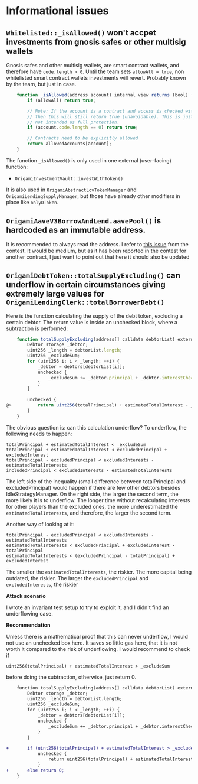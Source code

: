 # Informational issues

## `Whitelisted::_isAllowed()` won't accpet investments from gnosis safes or other multisig wallets

Gnosis safes and other multisig wallets, are smart contract wallets, and therefore have `code.length > 0`.
Until the team sets `allowAll = true`, non whitelisted smart contract wallets investments will revert. 
Probably known by the team, but just in case. 

```javascript
    function _isAllowed(address account) internal view returns (bool) {
        if (allowAll) return true;

        // Note: If the account is a contract and access is checked within it's constructor
        // then this will still return true (unavoidable). This is just a deterrant for non-approved integrations, 
        // not intended as full protection.
        if (account.code.length == 0) return true;

        // Contracts need to be explicitly allowed
        return allowedAccounts[account];
    }

```

The function `_isAllowed()` is only used in one external (user-facing) function:
- `OrigamiInvestmentVault::investWithToken()`

It is also used in `OrigamiAbstractLovTokenManager` and `OrigamiLendingSupplyManager`, but those have already other modifiers in place like `onlyOToken`. 

## `OrigamiAaveV3BorrowAndLend.aavePool()` is hardcoded as an immutable address. 
It is recommended to always read the address. I refer to [this issue](https://github.com/hats-finance/Origami-0x998f1b716a5022be026ca6b919c0ddf45ca31abd/issues/58) from the contest. 
It would be medium, but as it has been reported in the contest for another contract, I just want to point out that here it should also be updated

## `OrigamiDebtToken::totalSupplyExcluding()` can underflow in certain circumstances giving extremely large values for `OrigamiLendingClerk::totalBorrowerDebt()`

Here is the function calculating the supply of the debt token, excluding a certain debtor. The return value is inside an unchecked block, where a subtraction is performed:

```javascript
    function totalSupplyExcluding(address[] calldata debtorList) external override view returns (uint256) {
        Debtor storage _debtor;
        uint256 _length = debtorList.length;
        uint256 _excludeSum;
        for (uint256 i; i < _length; ++i) {
            _debtor = debtors[debtorList[i]];
            unchecked {
                _excludeSum += _debtor.principal + _debtor.interestCheckpoint;
            }
        }
        
        unchecked {
@>          return uint256(totalPrincipal) + estimatedTotalInterest - _excludeSum;
        }
    }
```

The obvious question is: can this calculation underflow? To underflow, the following needs to happen:

	totalPrincipal + estimatedTotalInterest < _excludeSum
	totalPrincipal + estimatedTotalInterest < excludedPrincipal + excludedInterest
    totalPrincipal - excludedPrincipal < excludedInterests - estimatedTotalInterests
	includedPrincipal < excludedInterests - estimatedTotalInterests

The left side of the inequality (small difference between totalPrincipal and excludedPrincipal) would happen if there are few other debtors besides IdleStrategyManager. On the right side, the larger the second term, the more likely it is to underflow. The longer time without recalculating interests for other players than the excluded ones, the more underestimated the `estimatedTotalInterests`, and therefore, the larger the second term. 

Another way of looking at it:

	totalPrincipal - excludedPrincipal < excludedInterests - estimatedTotalInterests
	estimatedTotalInterests < excludedPrincipal + excludedInterest - totalPrincipal
	estimatedTotalInterests < (excludedPrincipal - totalPrincipal) + excludedInterest

The smaller the `estimatedTotalInterests`, the riskier. The more capital being outdated, the riskier.
The larger the `excludedPrincipal` and `excludedInterests`, the riskier

**Attack scenario**

I wrote an invariant test setup to try to exploit it, and I didn't find an underflowing case.

**Recommendation**

Unless there is a mathematical proof that this can never underflow, I would not use an unchecked box here. It saves so little gas here, that it is not worth it compared to the risk of underflowing. I would recommend to check if

	uint256(totalPrincipal) + estimatedTotalInterest > _excludeSum

before doing the subtraction, otherwise, just return 0. 

```diff
    function totalSupplyExcluding(address[] calldata debtorList) external override view returns (uint256) {
        Debtor storage _debtor;
        uint256 _length = debtorList.length;
        uint256 _excludeSum;
        for (uint256 i; i < _length; ++i) {
            _debtor = debtors[debtorList[i]];
            unchecked {
                _excludeSum += _debtor.principal + _debtor.interestCheckpoint;
            }
        }
  		
+ 		if (uint256(totalPrincipal) + estimatedTotalInterest > _excludeSum) {
	        unchecked {
	            return uint256(totalPrincipal) + estimatedTotalInterest - _excludeSum;
	        }
+	    else return 0;
    }
```
